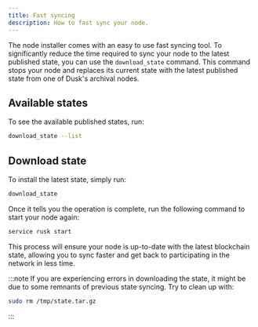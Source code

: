 ```yaml
---
title: Fast syncing
description: How to fast sync your node.
---
```


The node installer comes with an easy to use fast syncing tool. To significantly reduce the time required to sync your node to the latest published state, you can use the `download_state` command. This command stops your node and replaces its current state with the latest published state from one of Dusk's archival nodes.

## Available states

To see the available published states, run:
```sh
download_state --list
```

## Download state

To install the latest state, simply run:
```sh
download_state
```

Once it tells you the operation is complete, run the following command to start your node again:
```sh
service rusk start
```

This process will ensure your node is up-to-date with the latest blockchain state, allowing you to sync faster and get back to participating in the network in less time.

:::note
If you are experiencing errors in downloading the state, it might be due to some remnants of previous state syncing. Try to clean up with:
```sh
sudo rm /tmp/state.tar.gz
```
:::